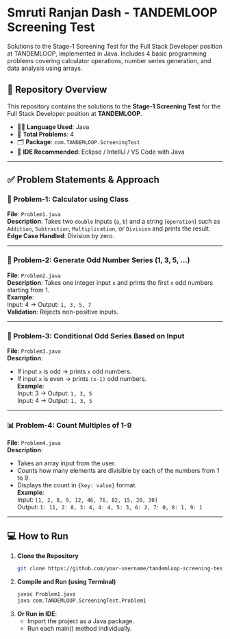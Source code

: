 # Smruti Ranjan Dash - TANDEMLOOP Screening Test
Solutions to the Stage-1 Screening Test for the Full Stack Developer position at TANDEMLOOP, implemented in Java. Includes 4 basic programming problems covering calculator operations, number series generation, and data analysis using arrays.

## 📌 Repository Overview
This repository contains the solutions to the **Stage-1 Screening Test** for the Full Stack Developer position at **TANDEMLOOP**.

- 👨‍💻 **Language Used**: Java
- 🧩 **Total Problems**: 4
- 🗂️ **Package**: `com.TANDEMLOOP.ScreeningTest`
- 🧠 **IDE Recommended**: Eclipse / IntelliJ / VS Code with Java

---

## ✅ Problem Statements & Approach

### 🧮 Problem-1: Calculator using Class

**File**: `Problem1.java`  
**Description**: Takes two `double` inputs (`a`, `b`) and a string (`operation`) such as `Addition`, `Subtraction`, `Multiplication`, or `Division` and prints the result.  
**Edge Case Handled**: Division by zero.

---

### 🔢 Problem-2: Generate Odd Number Series (1, 3, 5, ...)

**File**: `Problem2.java`  
**Description**: Takes one integer input `x` and prints the first `x` odd numbers starting from 1.  
**Example**:  
Input: 4 → Output: `1, 3, 5, 7`  
**Validation**: Rejects non-positive inputs.

---

### 🔁 Problem-3: Conditional Odd Series Based on Input

**File**: `Problem3.java`  
**Description**: 
- If input `x` is odd → prints `x` odd numbers.  
- If input `x` is even → prints `(x-1)` odd numbers.  
**Example**:  
Input: 3 → Output: `1, 3, 5`  
Input: 4 → Output: `1, 3, 5`

---

### 📊 Problem-4: Count Multiples of 1-9

**File**: `Problem4.java`  
**Description**: 
- Takes an array input from the user.
- Counts how many elements are divisible by each of the numbers from 1 to 9.
- Displays the count in `{key: value}` format.  
**Example**:  
Input: `[1, 2, 8, 9, 12, 46, 76, 82, 15, 20, 30]`  
Output: `1: 11, 2: 8, 3: 4, 4: 4, 5: 3, 6: 2, 7: 0, 8: 1, 9: 1`

---

## 💻 How to Run

1. **Clone the Repository**
   ```bash
   git clone https://github.com/your-username/tandemloop-screening-test.git
2. **Compile and Run (using Terminal)**
   ```bash
   javac Problem1.java
   java com.TANDEMLOOP.ScreeningTest.Problem1
3. **Or Run in IDE**:
   - Import the project as a Java package.
   - Run each main() method individually.

